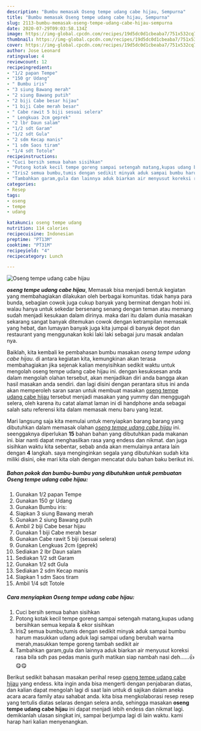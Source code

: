 ```yaml
---
description: "Bumbu memasak Oseng tempe udang cabe hijau, Sempurna"
title: "Bumbu memasak Oseng tempe udang cabe hijau, Sempurna"
slug: 2113-bumbu-memasak-oseng-tempe-udang-cabe-hijau-sempurna
date: 2020-07-29T09:03:58.134Z
image: https://img-global.cpcdn.com/recipes/19d5dc0d1cbeaba7/751x532cq70/oseng-tempe-udang-cabe-hijau-foto-resep-utama.jpg
thumbnail: https://img-global.cpcdn.com/recipes/19d5dc0d1cbeaba7/751x532cq70/oseng-tempe-udang-cabe-hijau-foto-resep-utama.jpg
cover: https://img-global.cpcdn.com/recipes/19d5dc0d1cbeaba7/751x532cq70/oseng-tempe-udang-cabe-hijau-foto-resep-utama.jpg
author: Jose Leonard
ratingvalue: 4
reviewcount: 12
recipeingredient:
- "1/2 papan Tempe"
- "150 gr Udang"
- " Bumbu iris"
- "3 siung Bawang merah"
- "2 siung Bawang putih"
- "2 biji Cabe besar hijau"
- "1 biji Cabe merah besar"
- " Cabe rawit 5 biji sesuai selera"
- " Lengkuas 2cm geprek"
- "2 lbr Daun salam"
- "1/2 sdt Garam"
- "1/2 sdt Gula"
- "2 sdm Kecap manis"
- "1 sdm Saos tiram"
- "1/4 sdt Totole"
recipeinstructions:
- "Cuci bersih semua bahan sisihkan"
- "Potong kotak kecil tempe goreng sampai setengah matang,kupas udang bersihkan semua kepala &amp; ekor sisihkan"
- "Iris2 semua bumbu,tumis dengan sedikit minyak aduk sampai bumbu harum masukkan udang aduk lagi sampai udang berubah warna merah,masukkan tempe goreng tambah sedikit air"
- "Tambahkan garam,gula dan lainnya aduk biarkan air menyusut koreksi rasa bila sdh pas pedas manis gurih matikan siap nambah nasi deh......👍😋😋"
categories:
- Resep
tags:
- oseng
- tempe
- udang

katakunci: oseng tempe udang 
nutrition: 114 calories
recipecuisine: Indonesian
preptime: "PT13M"
cooktime: "PT31M"
recipeyield: "4"
recipecategory: Lunch

---
```



![Oseng tempe udang cabe hijau](https://img-global.cpcdn.com/recipes/19d5dc0d1cbeaba7/751x532cq70/oseng-tempe-udang-cabe-hijau-foto-resep-utama.jpg)

<b><i>oseng tempe udang cabe hijau</i></b>, Memasak bisa menjadi bentuk kegiatan yang membahagiakan dilakukan oleh berbagai komunitas. tidak hanya para bunda, sebagian cowok juga cukup banyak yang berminat dengan hobi ini. walau hanya untuk sekedar bersenang senang dengan teman atau memang sudah menjadi kesukaan dalam dirinya. maka dari itu dalam dunia masakan sekarang sangat banyak ditemukan cowok dengan ketrampilan memasak yang hebat, dan lumayan banyak juga kita jumpai di banyak depot dan restaurant yang menggunakan koki laki laki sebagai juru masak andalan nya.



Baiklah, kita kembali ke pembahasan bumbu masakan <i>oseng tempe udang cabe hijau</i>. di antara kegiatan kita, kemungkinan akan terasa membahagiakan jika sejenak kalian menyisihkan sedikit waktu untuk mengolah oseng tempe udang cabe hijau ini. dengan kesuksesan anda dalam mengolah olahan tersebut, akan menjadikan diri anda bangga akan hasil masakan anda sendiri. dan lagi disini dengan perantara situs ini anda akan memperoleh saran saran untuk membuat masakan <u>oseng tempe udang cabe hijau</u> tersebut menjadi masakan yang yummy dan menggugah selera, oleh karena itu catat alamat laman ini di handphone anda sebagai salah satu referensi kita dalam memasak menu baru yang lezat.


Mari langsung saja kita memulai untuk menyiapkan barang barang yang dibutuhkan dalam memasak olahan <u><i>oseng tempe udang cabe hijau</i></u> ini. seenggaknya diperlukan <b>15</b> bahan bahan yang dibutuhkan pada makanan ini. biar nanti dapat menghasilkan rasa yang endess dan nikmat. dan juga sisihkan waktu kita sebentar, sebab anda akan memulainya antara lain dengan <b>4</b> langkah. saya menginginkan segala yang dibutuhkan sudah kita miliki disini, oke mari kita olah dengan mencatat dulu bahan baku berikut ini.

<!--inarticleads1-->

##### Bahan pokok dan bumbu-bumbu yang dibutuhkan untuk pembuatan Oseng tempe udang cabe hijau:

1. Gunakan 1/2 papan Tempe
1. Gunakan 150 gr Udang
1. Gunakan  Bumbu iris:
1. Siapkan 3 siung Bawang merah
1. Gunakan 2 siung Bawang putih
1. Ambil 2 biji Cabe besar hijau
1. Gunakan 1 biji Cabe merah besar
1. Gunakan  Cabe rawit 5 biji (sesuai selera)
1. Gunakan  Lengkuas 2cm (geprek)
1. Sediakan 2 lbr Daun salam
1. Sediakan 1/2 sdt Garam
1. Gunakan 1/2 sdt Gula
1. Sediakan 2 sdm Kecap manis
1. Siapkan 1 sdm Saos tiram
1. Ambil 1/4 sdt Totole




<!--inarticleads2-->

##### Cara menyiapkan Oseng tempe udang cabe hijau:

1. Cuci bersih semua bahan sisihkan
1. Potong kotak kecil tempe goreng sampai setengah matang,kupas udang bersihkan semua kepala &amp; ekor sisihkan
1. Iris2 semua bumbu,tumis dengan sedikit minyak aduk sampai bumbu harum masukkan udang aduk lagi sampai udang berubah warna merah,masukkan tempe goreng tambah sedikit air
1. Tambahkan garam,gula dan lainnya aduk biarkan air menyusut koreksi rasa bila sdh pas pedas manis gurih matikan siap nambah nasi deh......👍😋😋




Berikut sedikit bahasan masakan perihal resep <u>oseng tempe udang cabe hijau</u> yang endess. kita ingin anda bisa mengerti dengan penjabaran diatas, dan kalian dapat mengolah lagi di saat lain untuk di sajikan dalam aneka acara acara family atau sahabat anda. kita bisa mengkolaborasi resep resep yang tertulis diatas selaras dengan selera anda, sehingga masakan <b>oseng tempe udang cabe hijau</b> ini dapat menjadi lebih endess dan nikmat lagi. demikianlah ulasan singkat ini, sampai berjumpa lagi di lain waktu. kami harap hari kalian menyenangkan.
